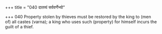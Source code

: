 +++
title = "040 दातव्यं सर्ववर्णेभ्यो"

+++
040	Property stolen by thieves must be restored by the king to (men of) all castes (varna); a king who uses such (property) for himself incurs the guilt of a thief.